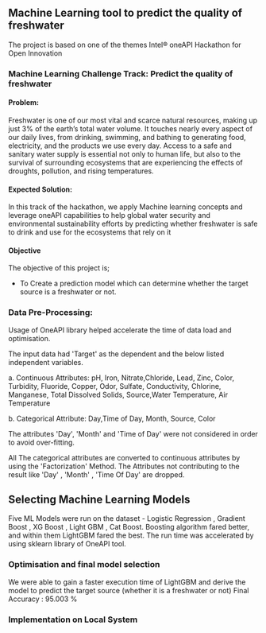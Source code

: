 ## Machine Learning tool to predict the quality of freshwater
The project is based on one of the themes Intel® oneAPI Hackathon for Open Innovation

### Machine Learning Challenge Track: Predict the quality of freshwater

#### Problem:
Freshwater is one of our most vital and scarce natural resources, making up just 3% of the earth’s total water volume. It touches nearly every aspect of our daily lives, from drinking, swimming, and bathing to generating food, electricity, and the products we use every day. Access to a safe and sanitary water supply is essential not only to human life, but also to the survival of surrounding ecosystems that are experiencing the effects of droughts, pollution, and rising temperatures.

#### Expected Solution:
In this track of the hackathon, we apply Machine learning concepts and leverage oneAPI capabilities to help global water security and environmental sustainability efforts by predicting whether freshwater is safe to drink and use for the ecosystems that rely on it


#### Objective
The objective of this project is;

- To Create a prediction model which can determine whether the target source is a freshwater or not.


### Data Pre-Processing:

Usage of OneAPI library  helped accelerate the time of data load and optimisation.

The input data had 'Target' as the dependent and the below listed independent variables.

a. Continuous Attributes: pH, Iron, Nitrate,Chloride, Lead, Zinc, Color, Turbidity, Fluoride, Copper, Odor, Sulfate, Conductivity, Chlorine, Manganese, Total Dissolved Solids, Source,Water Temperature, Air Temperature

b. Categorical Attribute: Day,Time of Day, Month, Source, Color

The attributes 'Day', 'Month' and 'Time of Day' were not considered in order to avoid over-fitting.

All The categorical attributes are converted to continuous attributes by using the 'Factorization' Method.
The Attributes not contributing to the result like 'Day' , 'Month' , 'Time Of Day' are dropped.

## Selecting Machine Learning Models
Five ML Models were run on the dataset - Logistic Regression , Gradient Boost , XG Boost , Light GBM , Cat Boost.
Boosting algorithm fared better, and within them LightGBM fared the best. The run time was accelerated by using sklearn library of OneAPI tool.

### Optimisation and final model selection
We were able to gain a faster execution time of LightGBM and derive the model to predict the target source (whether it is a freshwater or not)
Final Accuracy : 95.003 % 

### Implementation on Local System
